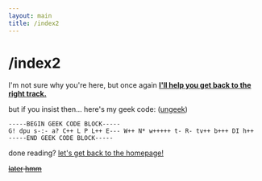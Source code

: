 ```yaml
---
layout: main
title: /index2
---
```


# /index2

I'm not sure why you're here, but once again **[I'll help you get back to the right track.](https://electo.gq)**

but if you insist then... here's my geek code: ([ungeek](http://www.joereiss.net/geek/ungeek.cgi?code=-----BEGIN%20GEEK%20CODE%20BLOCK-----%0AG!%20dpu%20s-%3A-%20a%3F%20C%2B%2B%20L%20P%20L%2B%2B%20E---%20W%2B%2B%20N*%20w%2B%2B%2B%2B%2B%20t-%20R-%20tv%2B%2B%20b%2B%2B%2B%20DI%20h%2B%2B%0A-----END%20GEEK%20CODE%20BLOCK-----))
```
-----BEGIN GEEK CODE BLOCK-----
G! dpu s-:- a? C++ L P L++ E--- W++ N* w+++++ t- R- tv++ b+++ DI h++
-----END GEEK CODE BLOCK-----
```

done reading? [let's get back to the homepage!](https://electo.gq)

~~<a href="/later">later</a> <a href="/hmm">hmm</a>~~